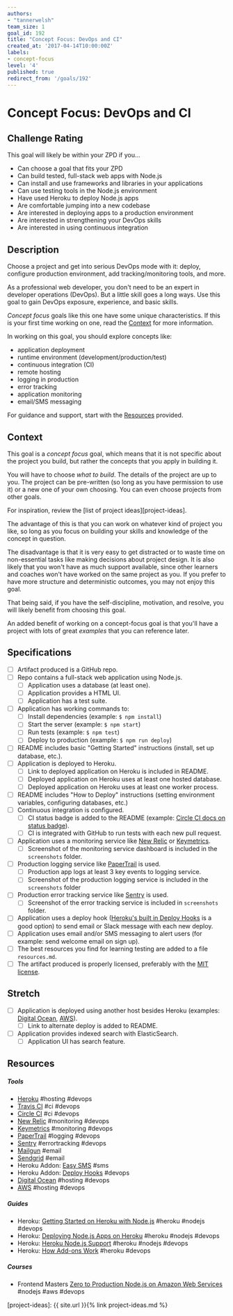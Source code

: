 ```yaml
---
authors:
- "tannerwelsh"
team_size: 1
goal_id: 192
title: "Concept Focus: DevOps and CI"
created_at: '2017-04-14T10:00:00Z'
labels:
- concept-focus
level: '4'
published: true
redirect_from: '/goals/192'
---
```


# Concept Focus: DevOps and CI

## Challenge Rating

This goal will likely be within your ZPD if you...

- Can choose a goal that fits your ZPD
- Can build tested, full-stack web apps with Node.js
- Can install and use frameworks and libraries in your applications
- Can use testing tools in the Node.js environment
- Have used Heroku to deploy Node.js apps
- Are comfortable jumping into a new codebase
- Are interested in deploying apps to a production environment
- Are interested in strengthening your DevOps skills
- Are interested in using continuous integration

## Description

Choose a project and get into serious DevOps mode with it: deploy, configure production environment, add tracking/monitoring tools, and more.

As a professional web developer, you don't need to be an expert in developer operations (DevOps). But a little skill goes a long ways. Use this goal to gain DevOps exposure, experience, and basic skills.

_Concept focus_ goals like this one have some unique characteristics. If this is your first time working on one, read the [Context](#context) for more information.

In working on this goal, you should explore concepts like:

- application deployment
- runtime environment (development/production/test)
- continuous integration (CI)
- remote hosting
- logging in production
- error tracking
- application monitoring
- email/SMS messaging

For guidance and support, start with the [Resources](#resources) provided.

## Context

This goal is a _concept focus_ goal, which means that it is not specific about the project you build, but rather the concepts that you apply in building it.

You will have to choose _what to build_. The details of the project are up to you. The project can be pre-written (so long as you have permission to use it) or a new one of your own choosing. You can even choose projects from other goals.

For inspiration, review the [list of project ideas][project-ideas].

The advantage of this is that you can work on whatever kind of project you like, so long as you focus on building your skills and knowledge of the concept in question.

The disadvantage is that it is very easy to get distracted or to waste time on non-essential tasks like making decisions about project design. It is also likely that you won't have as much support available, since other learners and coaches won't have worked on the same project as you. If you prefer to have more structure and deterministic outcomes, you may not enjoy this goal.

That being said, if you have the self-discipline, motivation, and resolve, you will likely benefit from choosing this goal.

An added benefit of working on a concept-focus goal is that you'll have a project with lots of great _examples_ that you can reference later.

## Specifications

- [ ] Artifact produced is a GitHub repo.
- [ ] Repo contains a full-stack web application using Node.js.
  - [ ] Application uses a database (at least one).
  - [ ] Application provides a HTML UI.
  - [ ] Application has a test suite.
- [ ] Application has working commands to:
  - [ ] Install dependencies (example: `$ npm install`)
  - [ ] Start the server (example: `$ npm start`)
  - [ ] Run tests (example: `$ npm test`)
  - [ ] Deploy to production (example: `$ npm run deploy`)
- [ ] README includes basic "Getting Started" instructions (install, set up database, etc.).
- [ ] Application is deployed to Heroku.
  - [ ] Link to deployed application on Heroku is included in README.
  - [ ] Deployed application on Heroku uses at least one hosted database.
  - [ ] Deployed application on Heroku uses at least one worker process.
- [ ] README includes "How to Deploy" instructions (setting environment variables, configuring databases, etc.)
- [ ] Continuous integration is configured.
  - [ ] CI status badge is added to the README (example: [Circle CI docs on status badge](https://circleci.com/docs/1.0/status-badges/)).
  - [ ] CI is integrated with GitHub to run tests with each new pull request.  
- [ ] Application uses a monitoring service like [New Relic](https://newrelic.com/) or [Keymetrics](https://keymetrics.io/).
  - [ ] Screenshot of the monitoring service dashboard is included in the `screenshots` folder.
- [ ] Production logging service like [PaperTrail](https://papertrailapp.com/) is used.
  - [ ] Production app logs at least 3 key events to logging service.
  - [ ] Screenshot of the production logging service is included in the `screenshots` folder
- [ ] Production error tracking service like [Sentry](https://sentry.io/welcome/) is used.
  - [ ] Screenshot of the error tracking service is included in `screenshots` folder.
- [ ] Application uses a deploy hook ([Heroku's built in Deploy Hooks](https://elements.heroku.com/addons/deployhooks) is a good option) to send email or Slack message with each new deploy.
- [ ] Application uses email and/or SMS messaging to alert users (for example: send welcome email on sign up).
- [ ] The best resources you find for learning testing are added to a file `resources.md`.
- [ ] The artifact produced is properly licensed, preferably with the [MIT license][mit-license].

## Stretch

- [ ] Application is deployed using another host besides Heroku (examples: [Digital Ocean](https://www.digitalocean.com/), [AWS](https://aws.amazon.com/)).
  - [ ] Link to alternate deploy is added to README.
- [ ] Application provides indexed search with ElasticSearch.
  - [ ] Application UI has search feature.

## Resources

##### Tools

- [Heroku](https://www.heroku.com/) #hosting #devops
- [Travis CI](https://travis-ci.org/) #ci #devops
- [Circle CI](https://circleci.com) #ci #devops
- [New Relic](https://newrelic.com/) #monitoring #devops
- [Keymetrics](https://keymetrics.io/) #monitoring #devops
- [PaperTrail](https://papertrailapp.com/) #logging #devops
- [Sentry](https://sentry.io/welcome/) #errortracking #devops
- [Mailgun](https://www.mailgun.com/) #email
- [Sendgrid](https://sendgrid.com/) #email
- Heroku Addon: [Easy SMS](https://elements.heroku.com/addons/easysms) #sms
- Heroku Addon: [Deploy Hooks](https://elements.heroku.com/addons/deployhooks) #devops
- [Digital Ocean](https://www.digitalocean.com/) #hosting #devops
- [AWS](https://aws.amazon.com/) #hosting #devops

##### Guides

- Heroku: [Getting Started on Heroku with Node.js](https://devcenter.heroku.com/articles/getting-started-with-nodejs) #heroku #nodejs #devops
- Heroku: [Deploying Node.js Apps on Heroku](https://devcenter.heroku.com/articles/deploying-nodejs) #heroku #nodejs #devops
- Heroku: [Heroku Node.js Support](https://devcenter.heroku.com/articles/nodejs-support) #heroku #nodejs #devops
- Heroku: [How Add-ons Work](https://devcenter.heroku.com/articles/how-add-ons-work) #heroku #devops

##### Courses

- Frontend Masters [Zero to Production Node.js on Amazon Web Services](https://frontendmasters.com/courses/production-node-aws/) #nodejs #aws #devops

[mit-license]: https://opensource.org/licenses/MIT
[project-ideas]: {{ site.url }}{% link project-ideas.md %}
